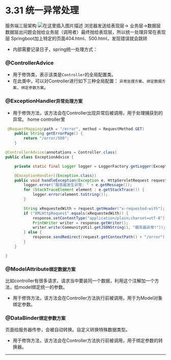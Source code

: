 # 3.31 统一异常处理

服务端三层架构
![在这里插入图片描述](https://img-blog.csdnimg.cn/20210611010744852.png?x-oss-process=image/watermark,type_ZmFuZ3poZW5naGVpdGk,shadow_10,text_aHR0cHM6Ly9ibG9nLmNzZG4ubmV0L3JpY2hhcmQyMDE4MDM=,size_16,color_FFFFFF,t_70)
浏览器发送给表现层-> 业务层->数据层
数据层出问题会抛给业务层（调用者）最终抛给表现层，所以统一处理异常在表现层
Springboot加上特定的页面404.html、500.html，发现错误就会跳转

- 内部需要记录日子，spring统一处理方式：

###  @ControllerAdvice

- 用于修饰类，表示该类是`Controller`的全局配置类。
- 在此类中，可以对Controller进行如下三种全局配置：
`异常处理方案`、`绑定数据方案`、`绑定参数方案`。
###  @ExceptionHandler`异常处理方案`
- 用于修饰方法，该方法会在Controller出现异常后被调用，用于处理捕获到的异常。
home controller里
```java
 @RequestMapping(path = "/error", method = RequestMethod.GET)
    public String getErrorPage() {
        return "/error/500";
    }
```

```java
@ControllerAdvice(annotations = Controller.class)
public class ExceptionAdvice {

    private static final Logger logger = LoggerFactory.getLogger(ExceptionAdvice.class);

    @ExceptionHandler({Exception.class})
    public void handleException(Exception e, HttpServletRequest request, HttpServletResponse response) throws IOException {
        logger.error("服务器发生异常: " + e.getMessage());
        for (StackTraceElement element : e.getStackTrace()) {
            logger.error(element.toString());
        }

        String xRequestedWith = request.getHeader("x-requested-with");
        if ("XMLHttpRequest".equals(xRequestedWith)) {
            response.setContentType("application/plain;charset=utf-8");
            PrintWriter writer = response.getWriter();
            writer.write(CommunityUtil.getJSONString(1, "服务器异常!"));
        } else {
            response.sendRedirect(request.getContextPath() + "/error");
        }
    }

}

```


### @ModelAttribute`绑定数据方案`
比如controller有很多请求，请求当中要装同一个数据，利用这个注解加一个方法，给model绑定统一的参数。
- 用于修饰方法，该方法会在Controller方法执行前被调用，用于为Model对象绑定参数。
###  @DataBinder`绑定参数方案`
页面给服务器传参，会被自动转换。自定义转换特殊数据类型。
- 用于修饰方法，该方法会在Controller方法执行前被调用，用于绑定参数的转换器。

---

